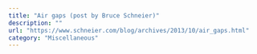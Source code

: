 ```yaml
---
title: "Air gaps (post by Bruce Schneier)"
description: ""
url: "https://www.schneier.com/blog/archives/2013/10/air_gaps.html"
category: "Miscellaneous"
---
```

